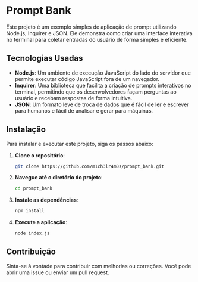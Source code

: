 # Prompt Bank

Este projeto é um exemplo simples de aplicação de prompt utilizando Node.js, Inquirer e JSON. Ele demonstra como criar uma interface interativa no terminal para coletar entradas do usuário de forma simples e eficiente.

## Tecnologias Usadas

- **Node.js**: Um ambiente de execução JavaScript do lado do servidor que permite executar código JavaScript fora de um navegador.
- **Inquirer**: Uma biblioteca que facilita a criação de prompts interativos no terminal, permitindo que os desenvolvedores façam perguntas ao usuário e recebam respostas de forma intuitiva.
- **JSON**: Um formato leve de troca de dados que é fácil de ler e escrever para humanos e fácil de analisar e gerar para máquinas.

## Instalação

Para instalar e executar este projeto, siga os passos abaixo:

1. **Clone o repositório**:
   ```bash
   git clone https://github.com/m1ch3lr4m0s/prompt_bank.git
   ```

2. **Navegue até o diretório do projeto**:
   ```bash
   cd prompt_bank
   ```

3. **Instale as dependências**:
   ```bash
   npm install
   ```

4. **Execute a aplicação**:
   ```bash
   node index.js
   ```

## Contribuição

Sinta-se à vontade para contribuir com melhorias ou correções. Você pode abrir uma issue ou enviar um pull request.

